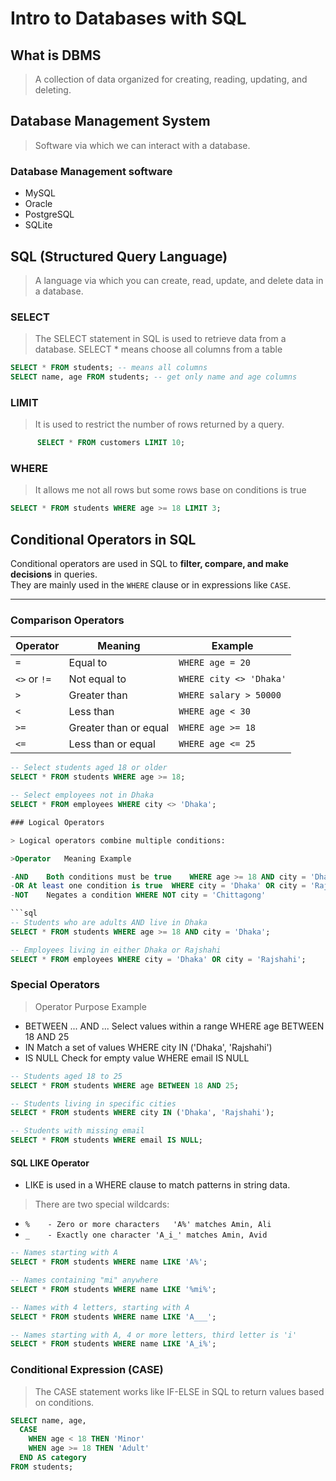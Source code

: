 #  Intro to Databases with SQL 

## What is DBMS
> A collection of data organized for creating, reading, updating, and deleting.
## Database Management System
> Software via which we can interact with a database.
### Database Management software
- MySQL
- Oracle
- PostgreSQL
- SQLite

## SQL (Structured Query Language)
> A language via which you can create, read, update, and delete data in a database.

### SELECT
> The SELECT statement in SQL is used to retrieve data from a database.
> SELECT * means choose all columns from a table
```sql
SELECT * FROM students; -- means all columns
SELECT name, age FROM students; -- get only name and age columns
```

### LIMIT
> It is used to restrict the number of rows returned by a query. 

```sql
      SELECT * FROM customers LIMIT 10;
```

### WHERE
> It allows me not all rows but some rows base on conditions is true
```sql
SELECT * FROM students WHERE age >= 18 LIMIT 3;
```


## Conditional Operators in SQL

Conditional operators are used in SQL to **filter, compare, and make decisions** in queries.  
They are mainly used in the `WHERE` clause or in expressions like `CASE`.

---

### Comparison Operators

| Operator | Meaning | Example |
|----------|---------|---------|
| `=`      | Equal to | `WHERE age = 20` |
| `<>` or `!=` | Not equal to | `WHERE city <> 'Dhaka'` |
| `>`      | Greater than | `WHERE salary > 50000` |
| `<`      | Less than | `WHERE age < 30` |
| `>=`     | Greater than or equal | `WHERE age >= 18` |
| `<=`     | Less than or equal | `WHERE age <= 25` |

```sql
-- Select students aged 18 or older
SELECT * FROM students WHERE age >= 18;

-- Select employees not in Dhaka
SELECT * FROM employees WHERE city <> 'Dhaka';

### Logical Operators

> Logical operators combine multiple conditions:

>Operator	Meaning	Example

-AND	Both conditions must be true	WHERE age >= 18 AND city = 'Dhaka'
-OR	At least one condition is true	WHERE city = 'Dhaka' OR city = 'Rajshahi'
-NOT	Negates a condition	WHERE NOT city = 'Chittagong'

```sql
-- Students who are adults AND live in Dhaka
SELECT * FROM students WHERE age >= 18 AND city = 'Dhaka';

-- Employees living in either Dhaka or Rajshahi
SELECT * FROM employees WHERE city = 'Dhaka' OR city = 'Rajshahi';

```


### Special Operators
> Operator	Purpose	Example
- BETWEEN ... AND ...	Select values within a range	WHERE   age   BETWEEN 18 AND 25
- IN	Match a set of values	WHERE city IN ('Dhaka', 'Rajshahi')
- IS NULL	Check for empty value	WHERE email IS NULL


```sql
-- Students aged 18 to 25
SELECT * FROM students WHERE age BETWEEN 18 AND 25;

-- Students living in specific cities
SELECT * FROM students WHERE city IN ('Dhaka', 'Rajshahi');

-- Students with missing email
SELECT * FROM students WHERE email IS NULL;
```


#### SQL LIKE Operator

- LIKE is used in a WHERE clause to match patterns in string data.

> There are two special wildcards:
- `%	- Zero or more characters	'A%' matches Amin, Ali`
- `_	- Exactly one character	'A_i_' matches Amin, Avid`

```sql
-- Names starting with A
SELECT * FROM students WHERE name LIKE 'A%';

-- Names containing "mi" anywhere
SELECT * FROM students WHERE name LIKE '%mi%';

-- Names with 4 letters, starting with A
SELECT * FROM students WHERE name LIKE 'A___';

-- Names starting with A, 4 or more letters, third letter is 'i'
SELECT * FROM students WHERE name LIKE 'A_i%';

```

### Conditional Expression (CASE)

> The CASE statement works like IF-ELSE in SQL to return values based on conditions.

```sql
SELECT name, age,
  CASE 
    WHEN age < 18 THEN 'Minor'
    WHEN age >= 18 THEN 'Adult'
  END AS category
FROM students;
```